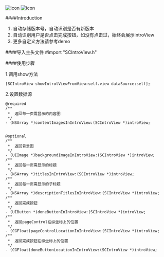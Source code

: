 ![icon](http://img01.taobaocdn.com/imgextra/i1/135480037/TB2tv1ocpXXXXXrXpXXXXXXXXXX_!!135480037.gif)
![icon](http://img01.taobaocdn.com/imgextra/i1/135480037/TB2LIyjcpXXXXcbXpXXXXXXXXXX_!!135480037.gif)

####Introduction
1. 自动存储版本号，自动识别是否有新版本
2. 自动识别用户是否点击完成按钮，如没有点击过，始终会展示introView
3. 更多自定义方法请参考demo

####导入主头文件
    #import "SCIntroView.h"
    
####使用步骤

1.调用show方法

    [SCIntroView showIntrolViewFromView:self.view dataSource:self];

2.设置数据源

    @required
    /**
     *  返回每一页需显示的内容图
     */
    - (NSArray *)contentImagesInIntroView:(SCIntroView *)introView;
    
    
    @optional
    /**
     *  返回背景图
     */
    - (UIImage *)backgroundImageInIntroView:(SCIntroView *)introView;
    /**
     *  返回每一页需显示的标题
     */
    - (NSArray *)titlesInIntroView:(SCIntroView *)introView;
    /**
     *  返回每一页需显示的子标题
     */
    - (NSArray *)descriptionTitlesInIntroView:(SCIntroView *)introView;
    /**
     *  返回完成按钮
     */
    - (UIButton *)doneButtonInIntroView:(SCIntroView *)introView;    
    /** 
     *  返回pageControl在纵坐标上的位置 
     */
    - (CGFloat)pageControlLocationInIntroView:(SCIntroView *)introView;
    /**
     *  返回完成按钮在纵坐标上的位置
     */
    - (CGFloat)doneButtonLocationInIntroView:(SCIntroView *)introView;
    